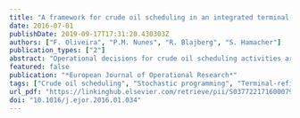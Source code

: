 ```yaml
---
title: "A framework for crude oil scheduling in an integrated terminal-refinery system under supply uncertainty"
date: 2016-07-01
publishDate: 2019-09-17T17:31:20.430303Z
authors: ["F. Oliveira", "P.M. Nunes", "R. Blajberg", "S. Hamacher"]
publication_types: ["2"]
abstract: "Operational decisions for crude oil scheduling activities are determined on a daily basis and have a strong impact on the overall supply chain cost. The challenge is to develop a feasible schedule at a low cost that has a high level of confidence. This paper presents a framework to support decision making in terminal-refinery systems under supply uncertainty. The proposed framework comprises a stochastic optimization model based on mixed-integer linear programming for scheduling a crude oil pipeline connecting a marine terminal to an oil refinery and a method for representing oil supply uncertainty. The scenario generation method aims at generating a minimal number of scenarios while preserving as much as possible of the uncertainty characteristics. The proposed framework was evaluated considering real-world data. The numerical results suggest the efficiency of the framework in providing resilient solutions in terms of feasibility in the face of the inherent uncertainty."
featured: false
publication: "*European Journal of Operational Research*"
tags: ["Crude oil scheduling", "Stochastic programming", "Terminal-refinery system", "Uncertain oil supply"]
url_pdf: "https://linkinghub.elsevier.com/retrieve/pii/S0377221716000795"
doi: "10.1016/j.ejor.2016.01.034"
---
```



